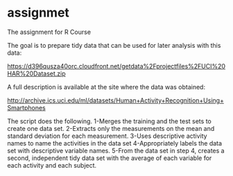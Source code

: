 # assignmet
The assignment for R Course

The goal is to prepare tidy data that can be used for later analysis with this data:

https://d396qusza40orc.cloudfront.net/getdata%2Fprojectfiles%2FUCI%20HAR%20Dataset.zip 

A full description is available at the site where the data was obtained:

http://archive.ics.uci.edu/ml/datasets/Human+Activity+Recognition+Using+Smartphones

The script does the following. 
    1-Merges the training and the test sets to create one data set.
    2-Extracts only the measurements on the mean and standard deviation for each measurement. 
    3-Uses descriptive activity names to name the activities in the data set
    4-Appropriately labels the data set with descriptive variable names. 
    5-From the data set in step 4, creates a second, independent tidy data set with the average of each variable for each activity and each subject.
